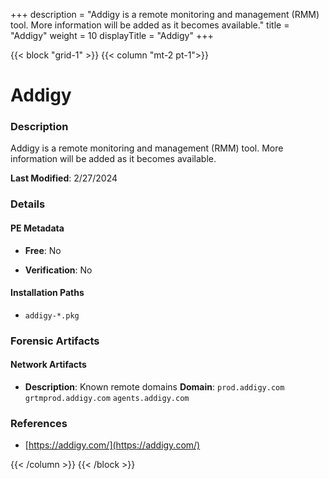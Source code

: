 +++
description = "Addigy is a remote monitoring and management (RMM) tool. More information will be added as it becomes available."
title = "Addigy"
weight = 10
displayTitle = "Addigy"
+++


{{< block "grid-1" >}}
{{< column "mt-2 pt-1">}}

# Addigy


### Description

Addigy is a remote monitoring and management (RMM) tool. More information will be added as it becomes available.



**Last Modified**: 2/27/2024

### Details


#### PE Metadata


- **Free**: No

- **Verification**: No




#### Installation Paths
- `addigy-*.pkg`

### Forensic Artifacts




#### Network Artifacts

- **Description**: Known remote domains
  **Domain**: `prod.addigy.com` `grtmprod.addigy.com` `agents.addigy.com`





### References
- [https://addigy.com/](https://addigy.com/)



{{< /column >}}
{{< /block >}}
